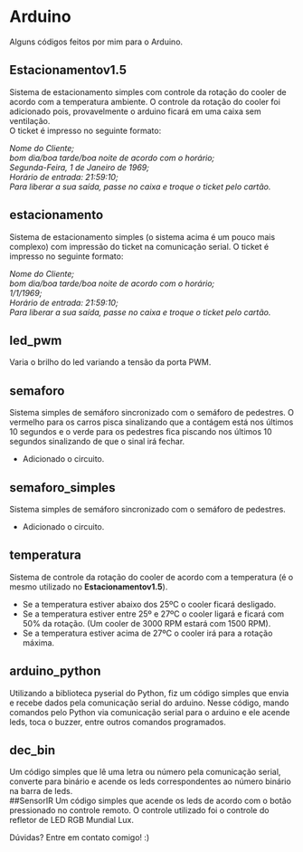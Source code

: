 # Arduino
  Alguns códigos feitos por mim para o Arduino.

## Estacionamentov1.5
Sistema de estacionamento simples com controle da rotação do cooler de acordo com a temperatura ambiente. O controle da rotação do cooler foi adicionado pois, provavelmente o arduino ficará em uma caixa sem ventilação.  
O ticket é impresso no seguinte formato:  

*Nome do Cliente;  
bom dia/boa tarde/boa noite de acordo com o horário;  
Segunda-Feira, 1 de Janeiro de 1969;  
Horário de entrada: 21:59:10;  
Para liberar a sua saída, passe no caixa e troque o ticket pelo cartão.*   

## estacionamento
Sistema de estacionamento simples (o sistema acima é um pouco mais complexo) com impressão do ticket na comunicação serial.
O ticket é impresso no seguinte formato:  

*Nome do Cliente;  
bom dia/boa tarde/boa noite de acordo com o horário;  
1/1/1969;  
Horário de entrada: 21:59:10;  
Para liberar a sua saída, passe no caixa e troque o ticket pelo cartão.*   
  
## led_pwm
Varia o brilho do led variando a tensão da porta PWM.

## semaforo
Sistema simples de semáforo sincronizado com o semáforo de pedestres. O vermelho para os carros pisca sinalizando que a contágem está nos últimos 10 segundos e o verde para os pedestres fica piscando nos últimos 10 segundos sinalizando de que o sinal irá fechar.
 - Adicionado o circuito.    

## semaforo_simples
Sistema simples de semáforo sincronizado com o semáforo de pedestres.
 - Adicionado o circuito.    

## temperatura
Sistema de controle da rotação do cooler de acordo com a temperatura (é o mesmo utilizado no **Estacionamentov1.5**).  
 - Se a temperatura estiver abaixo dos 25ºC o cooler ficará desligado.  
 - Se a temperatura estiver entre 25º e 27ºC o cooler ligará e ficará com 50% da rotação. (Um cooler de 3000 RPM estará com 1500 RPM).  
 - Se a temperatura estiver acima de 27ºC o cooler irá para a rotação máxima.  

## arduino_python
Utilizando a biblioteca pyserial do Python, fiz um código simples que envia e recebe dados pela comunicação serial do arduino. Nesse código, mando comandos pelo Python via comunicação serial para o arduino e ele acende leds, toca o buzzer, entre outros comandos programados.  

## dec_bin
Um código simples que lê uma letra ou número pela comunicação serial, converte para binário e acende os leds correspondentes ao número binário na barra de leds.  
##SensorIR
Um código simples que acende os leds de acordo com o botão pressionado no controle remoto. O controle utilizado foi o controle do refletor de LED RGB Mundial Lux.  

Dúvidas? Entre em contato comigo! :)  
